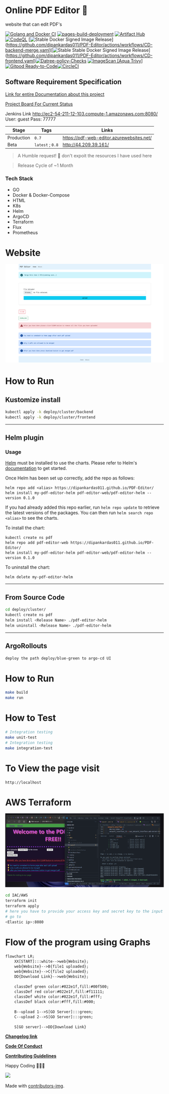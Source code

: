 # Online PDF Editor 🥳

website that can edit PDF's

[![Golang and Docker CI](https://github.com/dipankardas011/PDF-Editor/actions/workflows/CI.yaml/badge.svg?branch=main)](https://github.com/dipankardas011/PDF-Editor/actions/workflows/CI.yaml) [![pages-build-deployment](https://github.com/dipankardas011/PDF-Editor/actions/workflows/pages/pages-build-deployment/badge.svg)](https://github.com/dipankardas011/PDF-Editor/actions/workflows/pages/pages-build-deployment)
[![Artifact Hub](https://img.shields.io/endpoint?url=https://artifacthub.io/badge/repository/pdf-editor-web)](https://artifacthub.io/packages/search?repo=pdf-editor-web) [![CodeQL](https://github.com/dipankardas011/PDF-Editor/actions/workflows/codeql-analysis.yml/badge.svg)](https://github.com/dipankardas011/PDF-Editor/actions/workflows/codeql-analysis.yml)
[![[Stable](Backend-merger) Docker Signed Image Release](https://github.com/dipankardas011/PDF-Editor/actions/workflows/CD-backend-merge.yaml/badge.svg)](https://github.com/dipankardas011/PDF-Editor/actions/workflows/CD-backend-merge.yaml)[![[Stable](Frontend) Stable Docker Signed Image Release](https://github.com/dipankardas011/PDF-Editor/actions/workflows/CD-frontend.yaml/badge.svg)](https://github.com/dipankardas011/PDF-Editor/actions/workflows/CD-frontend.yaml)[![Datree-policy-Checks](https://github.com/dipankardas011/PDF-Editor/actions/workflows/Datree-CD.yaml/badge.svg?branch=main)](https://github.com/dipankardas011/PDF-Editor/actions/workflows/Datree-CD.yaml) [![ImageScan [Aqua Trivy]](https://github.com/dipankardas011/PDF-Editor/actions/workflows/imageScan.yaml/badge.svg)](https://github.com/dipankardas011/PDF-Editor/actions/workflows/imageScan.yaml)
[![Gitpod Ready-to-Code](https://img.shields.io/badge/Gitpod-ready--to--code-blue?logo=gitpod)](https://gitpod.io/#https://github.com/dipankardas011/PDF-Editor)[![CircleCI](https://dl.circleci.com/status-badge/img/gh/dipankardas011/PDF-Editor/tree/main.svg?style=svg)](https://dl.circleci.com/status-badge/redirect/gh/dipankardas011/PDF-Editor/tree/main)


## Software Requirement Specification

[Link for entire Documentation about this project](https://docs.google.com/document/d/e/2PACX-1vQvfAZFG0Tw9MAXtXXXDDGFZ6967Iz9CK1rTE9Gl-cR8fKF268qoggKPIUhKGD3fWszGFEUfwoKYC9D/pub)

[Project Board For Current Status](https://github.com/users/dipankardas011/projects/2/views/1)

Jenkins Link http://ec2-54-211-12-103.compute-1.amazonaws.com:8080/
User: guest
Pass: 77777

Stage | Tags | Links
--|--|--
Production | `0.7` | https://pdf-web-editor.azurewebsites.net/
Beta | `latest` ; `0.8` | http://44.209.39.161/

> A Humble request! 🙏 don't expoit the resources I have used here

> Release Cycle of ~1 Month

### Tech Stack
* GO
* Docker & Docker-Compose
* HTML
* K8s
* Helm
* ArgoCD
* Terraform
* Flux
* Prometheus

# Website
![](./coverpage.png)


# How to Run

## Kustomize install
```bash
kubectl apply -k deploy/cluster/backend
kubectl apply -k deploy/cluster/frontend
```

---

## Helm plugin

### Usage


[Helm](https://helm.sh) must be installed to use the charts.  Please refer to
Helm's [documentation](https://helm.sh/docs) to get started.

Once Helm has been set up correctly, add the repo as follows:
```
helm repo add <alias> https://dipankardas011.github.io/PDF-Editor/
helm install my-pdf-editor-helm pdf-editor-web/pdf-editor-helm --version 0.1.0

```
If you had already added this repo earlier, run `helm repo update` to retrieve
the latest versions of the packages.  You can then run `helm search repo
<alias>` to see the charts.

To install the <chart-name> chart:
```
kubectl create ns pdf
helm repo add pdf-editor-web https://dipankardas011.github.io/PDF-Editor/
helm install my-pdf-editor-helm pdf-editor-web/pdf-editor-helm --version 0.1.0
```
To uninstall the chart:

    helm delete my-pdf-editor-helm

---

## From Source Code
```bash
cd deploy/cluster/
kubectl create ns pdf
helm install <Release Name> ./pdf-editor-helm
helm uninstall <Release Name> ./pdf-editor-helm
```

---

## ArgoRollouts
```sh
deploy the path deploy/blue-green to argo-cd UI
```

# How to Run

```bash
make build
make run
```

# How to Test

```bash
# Integration testing
make unit-test
# Integration testing
make integration-test
```


# To View the page visit

```url
http://localhost
```

# AWS Terraform
![](./coverpageAWS.png)
```bash
cd IAC/AWS
terraform init
terraform apply
# here you have to provide your access key and secret key to the input
# go to
<Elastic ip>:8080
```

# Flow of the program using Graphs
```mermaid
flowchart LR;
    XX[START]:::white-->web{Website};
    web{Website}-->B{file1 uploaded};
    web{Website}-->C{file2 uploaded};
    DD{Download Link}-->web{Website};

    classDef green color:#022e1f,fill:#00f500;
    classDef red color:#022e1f,fill:#f11111;
    classDef white color:#022e1f,fill:#fff;
    classDef black color:#fff,fill:#000;

    B--upload 1-->S[GO Server]:::green;
    C--upload 2-->S[GO Server]:::green;

    S[GO server]-->DD{Download Link}

```

[**Changelog link**](./CHANGELOG.md)

[**Code Of Conduct**](./code-of-conduct.md)

[**Contributing Guidelines**](./CONTRIBUTING.md)

Happy Coding 👍🏼🥳


<a href = "https://github.com/dipankardas011/PDF-Editor/graphs/contributors"><img src = "https://contrib.rocks/image?repo=dipankardas011/PDF-Editor"/></a>

Made with [contributors-img](https://contrib.rocks).
